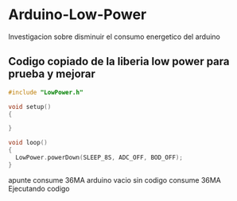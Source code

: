 # Arduino-Low-Power

Investigacion sobre disminuir el consumo energetico del arduino

## Codigo copiado de la liberia low power para prueba y mejorar
```c++
#include "LowPower.h"

void setup()
{

}

void loop() 
{
  LowPower.powerDown(SLEEP_8S, ADC_OFF, BOD_OFF);
}

``` 

apunte consume 36MA arduino vacio sin codigo 
consume 36MA Ejecutando codigo

